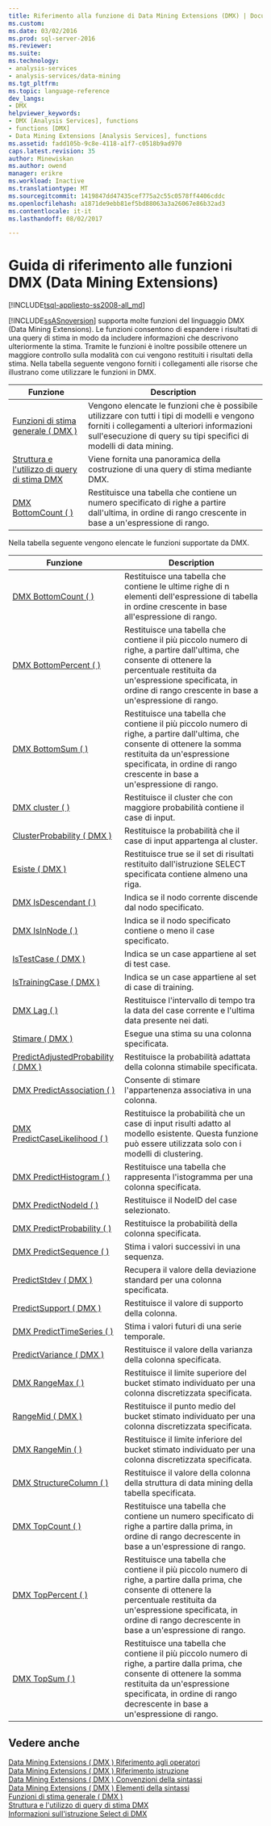 ```yaml
---
title: Riferimento alla funzione di Data Mining Extensions (DMX) | Documenti Microsoft
ms.custom: 
ms.date: 03/02/2016
ms.prod: sql-server-2016
ms.reviewer: 
ms.suite: 
ms.technology:
- analysis-services
- analysis-services/data-mining
ms.tgt_pltfrm: 
ms.topic: language-reference
dev_langs:
- DMX
helpviewer_keywords:
- DMX [Analysis Services], functions
- functions [DMX]
- Data Mining Extensions [Analysis Services], functions
ms.assetid: fadd105b-9c8e-4118-a1f7-c0518b9ad970
caps.latest.revision: 35
author: Minewiskan
ms.author: owend
manager: erikre
ms.workload: Inactive
ms.translationtype: MT
ms.sourcegitcommit: 1419847dd47435cef775a2c55c0578ff4406cddc
ms.openlocfilehash: a1871de9ebb81ef5bd88063a3a26067e86b32ad3
ms.contentlocale: it-it
ms.lasthandoff: 08/02/2017

---
```

# <a name="data-mining-extensions-dmx-function-reference"></a>Guida di riferimento alle funzioni DMX (Data Mining Extensions)
[!INCLUDE[tsql-appliesto-ss2008-all_md](../includes/tsql-appliesto-ss2008-all-md.md)]

  [!INCLUDE[ssASnoversion](../includes/ssasnoversion-md.md)] supporta molte funzioni del linguaggio DMX (Data Mining Extensions). Le funzioni consentono di espandere i risultati di una query di stima in modo da includere informazioni che descrivono ulteriormente la stima. Tramite le funzioni è inoltre possibile ottenere un maggiore controllo sulla modalità con cui vengono restituiti i risultati della stima. Nella tabella seguente vengono forniti i collegamenti alle risorse che illustrano come utilizzare le funzioni in DMX.  
  
|Funzione|Description|  
|--------------|-----------------|  
|[Funzioni di stima generale &#40; DMX &#41;](../dmx/general-prediction-functions-dmx.md)|Vengono elencate le funzioni che è possibile utilizzare con tutti i tipi di modelli e vengono forniti i collegamenti a ulteriori informazioni sull'esecuzione di query su tipi specifici di modelli di data mining.|  
|[Struttura e l'utilizzo di query di stima DMX](../dmx/structure-and-usage-of-dmx-prediction-queries.md)|Viene fornita una panoramica della costruzione di una query di stima mediante DMX.|  
|[DMX BottomCount &#40; &#41;](../dmx/bottomcount-dmx.md)|Restituisce una tabella che contiene un numero specificato di righe a partire dall'ultima, in ordine di rango crescente in base a un'espressione di rango.|  
  
 Nella tabella seguente vengono elencate le funzioni supportate da DMX.  
  
|Funzione|Description|  
|--------------|-----------------|  
|[DMX BottomCount &#40; &#41;](../dmx/bottomcount-dmx.md)|Restituisce una tabella che contiene le ultime righe di n elementi dell'espressione di tabella in ordine crescente in base all'espressione di rango.|  
|[DMX BottomPercent &#40; &#41;](../dmx/bottompercent-dmx.md)|Restituisce una tabella che contiene il più piccolo numero di righe, a partire dall'ultima, che consente di ottenere la percentuale restituita da un'espressione specificata, in ordine di rango crescente in base a un'espressione di rango.|  
|[DMX BottomSum &#40; &#41;](../dmx/bottomsum-dmx.md)|Restituisce una tabella che contiene il più piccolo numero di righe, a partire dall'ultima, che consente di ottenere la somma restituita da un'espressione specificata, in ordine di rango crescente in base a un'espressione di rango.|  
|[DMX cluster &#40; &#41;](../dmx/cluster-dmx.md)|Restituisce il cluster che con maggiore probabilità contiene il case di input.|  
|[ClusterProbability &#40; DMX &#41;](../dmx/clusterprobability-dmx.md)|Restituisce la probabilità che il case di input appartenga al cluster.|  
|[Esiste &#40; DMX &#41;](../dmx/exists-dmx.md)|Restituisce true se il set di risultati restituito dall'istruzione SELECT specificata contiene almeno una riga.|  
|[DMX IsDescendant &#40; &#41;](../dmx/isdescendant-dmx.md)|Indica se il nodo corrente discende dal nodo specificato.|  
|[DMX IsInNode &#40; &#41;](../dmx/isinnode-dmx.md)|Indica se il nodo specificato contiene o meno il case specificato.|  
|[IsTestCase &#40; DMX &#41;](../dmx/istestcase-dmx.md)|Indica se un case appartiene al set di test case.|  
|[IsTrainingCase &#40; DMX &#41;](../dmx/istrainingcase-dmx.md)|Indica se un case appartiene al set di case di training.|  
|[DMX Lag &#40; &#41;](../dmx/lag-dmx.md)|Restituisce l'intervallo di tempo tra la data del case corrente e l'ultima data presente nei dati.|  
|[Stimare &#40; DMX &#41;](../dmx/predict-dmx.md)|Esegue una stima su una colonna specificata.|  
|[PredictAdjustedProbability &#40; DMX &#41;](../dmx/predictadjustedprobability-dmx.md)|Restituisce la probabilità adattata della colonna stimabile specificata.|  
|[DMX PredictAssociation &#40; &#41;](../dmx/predictassociation-dmx.md)|Consente di stimare l'appartenenza associativa in una colonna.|  
|[DMX PredictCaseLikelihood &#40; &#41;](../dmx/predictcaselikelihood-dmx.md)|Restituisce la probabilità che un case di input risulti adatto al modello esistente. Questa funzione può essere utilizzata solo con i modelli di clustering.|  
|[DMX PredictHistogram &#40; &#41;](../dmx/predicthistogram-dmx.md)|Restituisce una tabella che rappresenta l'istogramma per una colonna specificata.|  
|[DMX PredictNodeId &#40; &#41;](../dmx/predictnodeid-dmx.md)|Restituisce il NodeID del case selezionato.|  
|[DMX PredictProbability &#40; &#41;](../dmx/predictprobability-dmx.md)|Restituisce la probabilità della colonna specificata.|  
|[DMX PredictSequence &#40; &#41;](../dmx/predictsequence-dmx.md)|Stima i valori successivi in una sequenza.|  
|[PredictStdev &#40; DMX &#41;](../dmx/predictstdev-dmx.md)|Recupera il valore della deviazione standard per una colonna specificata.|  
|[PredictSupport &#40; DMX &#41;](../dmx/predictsupport-dmx.md)|Restituisce il valore di supporto della colonna.|  
|[DMX PredictTimeSeries &#40; &#41;](../dmx/predicttimeseries-dmx.md)|Stima i valori futuri di una serie temporale.|  
|[PredictVariance &#40; DMX &#41;](../dmx/predictvariance-dmx.md)|Restituisce il valore della varianza della colonna specificata.|  
|[DMX RangeMax &#40; &#41;](../dmx/rangemax-dmx.md)|Restituisce il limite superiore del bucket stimato individuato per una colonna discretizzata specificata.|  
|[RangeMid &#40; DMX &#41;](../dmx/rangemid-dmx.md)|Restituisce il punto medio del bucket stimato individuato per una colonna discretizzata specificata.|  
|[DMX RangeMin &#40; &#41;](../dmx/rangemin-dmx.md)|Restituisce il limite inferiore del bucket stimato individuato per una colonna discretizzata specificata.|  
|[DMX StructureColumn &#40; &#41;](../dmx/structurecolumn-dmx.md)|Restituisce il valore della colonna della struttura di data mining della tabella specificata.|  
|[DMX TopCount &#40; &#41;](../dmx/topcount-dmx.md)|Restituisce una tabella che contiene un numero specificato di righe a partire dalla prima, in ordine di rango decrescente in base a un'espressione di rango.|  
|[DMX TopPercent &#40; &#41;](../dmx/toppercent-dmx.md)|Restituisce una tabella che contiene il più piccolo numero di righe, a partire dalla prima, che consente di ottenere la percentuale restituita da un'espressione specificata, in ordine di rango decrescente in base a un'espressione di rango.|  
|[DMX TopSum &#40; &#41;](../dmx/topsum-dmx.md)|Restituisce una tabella che contiene il più piccolo numero di righe, a partire dalla prima, che consente di ottenere la somma restituita da un'espressione specificata, in ordine di rango decrescente in base a un'espressione di rango.|  
  
## <a name="see-also"></a>Vedere anche  
 [Data Mining Extensions &#40; DMX &#41; Riferimento agli operatori](../dmx/data-mining-extensions-dmx-operator-reference.md)   
 [Data Mining Extensions &#40; DMX &#41; Riferimento istruzione](../dmx/data-mining-extensions-dmx-statements.md)   
 [Data Mining Extensions &#40; DMX &#41; Convenzioni della sintassi](../dmx/data-mining-extensions-dmx-syntax-conventions.md)   
 [Data Mining Extensions &#40; DMX &#41; Elementi della sintassi](../dmx/data-mining-extensions-dmx-syntax-elements.md)   
 [Funzioni di stima generale &#40; DMX &#41;](../dmx/general-prediction-functions-dmx.md)   
 [Struttura e l'utilizzo di query di stima DMX](../dmx/structure-and-usage-of-dmx-prediction-queries.md)   
 [Informazioni sull'istruzione Select di DMX](../dmx/understanding-the-dmx-select-statement.md)  
  
  

